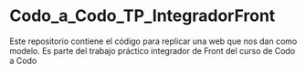 # Codo_a_Codo_TP_IntegradorFront
Este repositorio contiene el código para replicar una web que nos dan como modelo.
Es parte del trabajo práctico integrador de Front del curso de Codo a Codo
